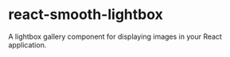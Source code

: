 # react-smooth-lightbox
A lightbox gallery component for displaying images in your React application.
